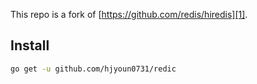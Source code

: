 This repo is a fork of [https://github.com/redis/hiredis][1].

## Install

```sh
go get -u github.com/hjyoun0731/redic
```

[1]: https://github.com/redis/hiredis